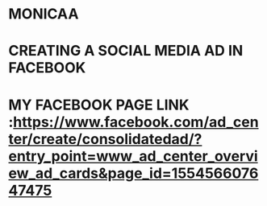 # MONICAA 
# CREATING A SOCIAL MEDIA AD IN FACEBOOK
# MY FACEBOOK PAGE LINK :https://www.facebook.com/ad_center/create/consolidatedad/?entry_point=www_ad_center_overview_ad_cards&page_id=155456607647475
